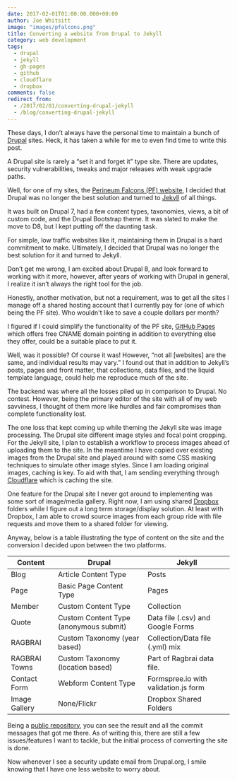 ```yaml
---
date: 2017-02-01T01:00:00.000+00:00
author: Joe Whitsitt
image: "images/pfalcons.png"
title: Converting a website from Drupal to Jekyll
category: web development
tags: 
  - drupal
  - jekyll
  - gh-pages
  - github
  - cloudflare
  - dropbox
comments: false
redirect_from:
  - /2017/02/01/converting-drupal-jekyll
  - /blog/converting-drupal-jekyll
---
```

These days, I don’t always have the personal time to maintain a bunch of [Drupal](//drupal.org) sites. Heck, it has taken a while for me to even find time to write this post.

A Drupal site is rarely a “set it and forget it” type site. There are updates, security vulnerabilities, tweaks and major releases with weak upgrade paths.

Well, for one of my sites, the [Perineum Falcons (PF) website](//perineumfalcons.com), I decided that Drupal was no longer the best solution and turned to [Jekyll](//jekyllrb.com) of all things.

It was built on Drupal 7, had a few content types, taxonomies, views, a bit of custom code, and the Drupal Bootstrap theme. It was slated to make the move to D8, but I kept putting off the daunting task.

For simple, low traffic websites like it, maintaining them in Drupal is a hard commitment to make. Ultimately, I decided that Drupal was no longer the best solution for it and turned to Jekyll. 

Don’t get me wrong, I am excited about Drupal 8, and look forward to working with it more, however, after years of working with Drupal in general, I realize it isn’t always the right tool for the job.

Honestly, another motivation, but not a requirement, was to get all the sites I manage off a shared hosting account that I currently pay for (one of which being the PF site). Who wouldn't like to save a couple dollars per month?

I figured if I could simplify the functionality of the PF site, [GitHub Pages](//pages.github.com) which offers free CNAME domain pointing in addition to everything else they offer, could be a suitable place to put it.

Well, was it possible? Of course it was! However, “not all [websites] are the same, and individual results may vary.” I found out that in addition to Jekyll’s posts, pages and front matter, that collections, data files, and the liquid template language, could help me reproduce much of the site. 

The backend was where all the losses piled up in comparison to Drupal. No contest. However, being the primary editor of the site with all of my web savviness, I thought of them more like hurdles and fair compromises than complete functionality lost.

The one loss that kept coming up while theming the Jekyll site was image processing. The Drupal site different image styles and focal point cropping. For the Jekyll site, I plan to establish a workflow to process images ahead of uploading them to the site. In the meantime I have copied over existing images from the Drupal site and played around with some CSS masking techniques to simulate other image styles. Since I am loading original images, caching is key. To aid with that, I am sending everything through [Cloudflare](//cloudflare.com) which is caching the site.

One feature for the Drupal site I never got around to implementing was some sort of image/media gallery. Right now, I am using shared [Dropbox](//dropbox.com) folders while I figure out a long term storage/display solution. At least with Dropbox, I am able to crowd source images from each group ride with file requests and move them to a shared folder for viewing.

Anyway, below is a table illustrating the type of content on the site and the conversion I decided upon between the two platforms. 

| **Content**   | **Drupal**                             | **Jekyll**                           |
| ------------- | -------------------------------------- | ------------------------------------ |
| Blog          | Article Content Type                   | Posts                                |
| Page          | Basic Page Content Type                | Pages                                |
| Member        | Custom Content Type                    | Collection                           |
| Quote         | Custom Content Type (anonymous submit) | Data file (.csv) and Google Forms    |
| RAGBRAI       | Custom Taxonomy (year based)           | Collection/Data file (.yml) mix      |
| RAGBRAI Towns | Custom Taxonomy (location based)       | Part of Ragbrai data file.           |
| Contact Form  | Webform Content Type                   | Formspree.io with validation.js form |
| Image Gallery | None/Flickr                            | Dropbox Shared Folders               |

Being a [public repository](//github.com/pfalcons/pfalcons.github.io), you can see the result and all the commit messages that got me there. As of writing this, there are still a few issues/features I want to tackle, but the initial process of converting the site is done.

Now whenever I see a security update email from Drupal.org, I smile knowing that I have one less website to worry about.

